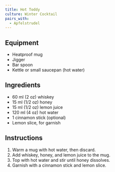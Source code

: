 ```yaml
---
title: Hot Toddy
culture: Winter Cocktail
pairs_with:
  - Apfelstrudel
---
```


## Equipment
- Heatproof mug
- Jigger
- Bar spoon
- Kettle or small saucepan (hot water)

## Ingredients
- 60 ml (2 oz) whiskey
- 15 ml (1/2 oz) honey
- 15 ml (1/2 oz) lemon juice
- 120 ml (4 oz) hot water
- 1 cinnamon stick (optional)
- Lemon slice, for garnish

## Instructions
1. Warm a mug with hot water, then discard.
2. Add whiskey, honey, and lemon juice to the mug.
3. Top with hot water and stir until honey dissolves.
4. Garnish with a cinnamon stick and lemon slice.

